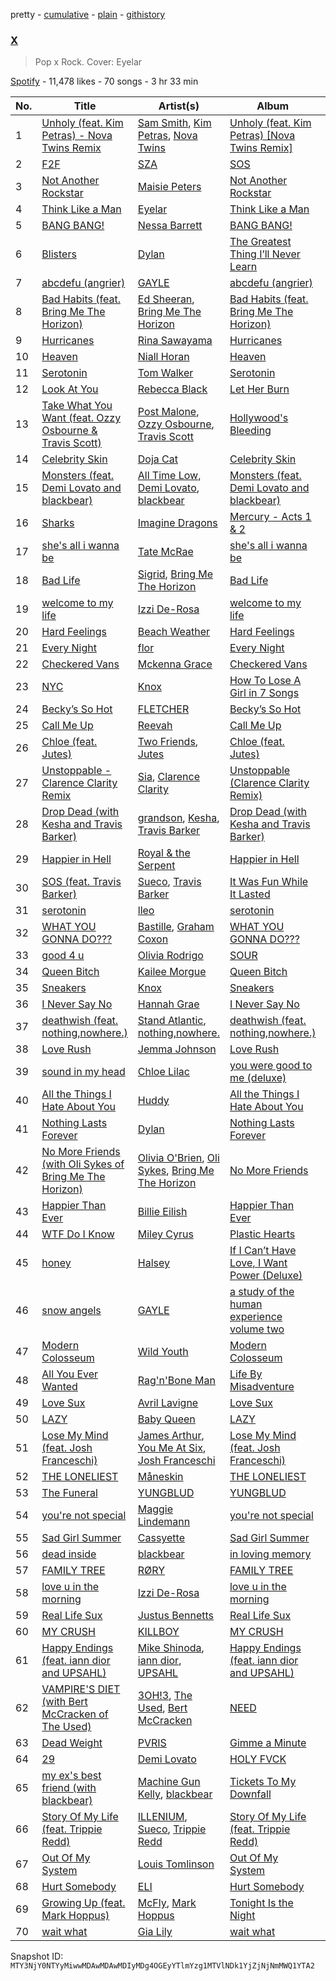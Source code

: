 pretty - [cumulative](/playlists/cumulative/37i9dQZF1DXcItj8Rw7Oqd.md) - [plain](/playlists/plain/37i9dQZF1DXcItj8Rw7Oqd) - [githistory](https://github.githistory.xyz/mackorone/spotify-playlist-archive/blob/main/playlists/plain/37i9dQZF1DXcItj8Rw7Oqd)

### [X](https://open.spotify.com/playlist/37i9dQZF1DXcItj8Rw7Oqd)

> Pop x Rock\. Cover: Eyelar

[Spotify](https://open.spotify.com/user/spotify) - 11,478 likes - 70 songs - 3 hr 33 min

| No. | Title | Artist(s) | Album | Length |
|---|---|---|---|---|
| 1 | [Unholy \(feat\. Kim Petras\) \- Nova Twins Remix](https://open.spotify.com/track/1G2tlG3tA7uBH5izFZpaGX) | [Sam Smith](https://open.spotify.com/artist/2wY79sveU1sp5g7SokKOiI), [Kim Petras](https://open.spotify.com/artist/3Xt3RrJMFv5SZkCfUE8C1J), [Nova Twins](https://open.spotify.com/artist/7I95CM75shzCjHuTzrepjM) | [Unholy \(feat\. Kim Petras\) \[Nova Twins Remix\]](https://open.spotify.com/album/1Zq6e7bJTNwtf4IcZr4YaB) | 2:57 |
| 2 | [F2F](https://open.spotify.com/track/2e2AXpIiJpet5b4qg85Gh6) | [SZA](https://open.spotify.com/artist/7tYKF4w9nC0nq9CsPZTHyP) | [SOS](https://open.spotify.com/album/07w0rG5TETcyihsEIZR3qG) | 3:05 |
| 3 | [Not Another Rockstar](https://open.spotify.com/track/43pulC9QdGwabXUtVHYnjY) | [Maisie Peters](https://open.spotify.com/artist/2RVvqRBon9NgaGXKfywDSs) | [Not Another Rockstar](https://open.spotify.com/album/1kiowmIzvFyO1hXi1Wyqkn) | 2:29 |
| 4 | [Think Like a Man](https://open.spotify.com/track/2B8mUd56xLH7vGmKbiwnee) | [Eyelar](https://open.spotify.com/artist/3u4qXYRgHgU7YtjZt9sduX) | [Think Like a Man](https://open.spotify.com/album/4pNE931yJKwQvvJw0JJRzj) | 2:23 |
| 5 | [BANG BANG!](https://open.spotify.com/track/2YiQL9Aa4PmGF8oMFADzzA) | [Nessa Barrett](https://open.spotify.com/artist/7pwufEBGfggjoI8twqlsmQ) | [BANG BANG!](https://open.spotify.com/album/4YmjnqegnwZ18ruZjdJsIH) | 2:16 |
| 6 | [Blisters](https://open.spotify.com/track/1ytnxZRMYJ8QsTMBqD9GXb) | [Dylan](https://open.spotify.com/artist/4LOM7NzyrZvlGSYPFDsnTk) | [The Greatest Thing I’ll Never Learn](https://open.spotify.com/album/4wdBZxpMVkbKFpHZPcsV5S) | 3:21 |
| 7 | [abcdefu \(angrier\)](https://open.spotify.com/track/1EQFOouqdKYdpbNoOHRVO2) | [GAYLE](https://open.spotify.com/artist/2VSHKHBTiXWplO8lxcnUC9) | [abcdefu \(angrier\)](https://open.spotify.com/album/23M1xUF2RoRSvXtpwQP4rJ) | 2:39 |
| 8 | [Bad Habits \(feat\. Bring Me The Horizon\)](https://open.spotify.com/track/7vrKEP66NdiQDPryPG6olO) | [Ed Sheeran](https://open.spotify.com/artist/6eUKZXaKkcviH0Ku9w2n3V), [Bring Me The Horizon](https://open.spotify.com/artist/1Ffb6ejR6Fe5IamqA5oRUF) | [Bad Habits \(feat\. Bring Me The Horizon\)](https://open.spotify.com/album/6YaoDGq5SqvjU4D9oMFj2d) | 4:10 |
| 9 | [Hurricanes](https://open.spotify.com/track/2vZJcCFqe455nGhID8zjao) | [Rina Sawayama](https://open.spotify.com/artist/2KEqzdPS7M5YwGmiuPTdr5) | [Hurricanes](https://open.spotify.com/album/3app92UwFa2PMnisP0PwCz) | 3:22 |
| 10 | [Heaven](https://open.spotify.com/track/1yHVHoz6Ny29gbbWJYVnFt) | [Niall Horan](https://open.spotify.com/artist/1Hsdzj7Dlq2I7tHP7501T4) | [Heaven](https://open.spotify.com/album/6IbldUF7xzRJuUDEApUCS3) | 3:06 |
| 11 | [Serotonin](https://open.spotify.com/track/7qGTqLLIHXStOkmnSkZAbY) | [Tom Walker](https://open.spotify.com/artist/7z2avKuuiMAT4XZJFv8Rvh) | [Serotonin](https://open.spotify.com/album/6oS7LtKPVdN19IfhaVnsqK) | 2:57 |
| 12 | [Look At You](https://open.spotify.com/track/3A85Rb4KqDVh5tycRdu2OH) | [Rebecca Black](https://open.spotify.com/artist/3Vl9fyKMIdLMswk8ai3mm9) | [Let Her Burn](https://open.spotify.com/album/7ejtUeGJ9QV8IQHEBRGRWr) | 2:44 |
| 13 | [Take What You Want \(feat\. Ozzy Osbourne & Travis Scott\)](https://open.spotify.com/track/7CZyCXKG6d5ALeq41sLzbw) | [Post Malone](https://open.spotify.com/artist/246dkjvS1zLTtiykXe5h60), [Ozzy Osbourne](https://open.spotify.com/artist/6ZLTlhejhndI4Rh53vYhrY), [Travis Scott](https://open.spotify.com/artist/0Y5tJX1MQlPlqiwlOH1tJY) | [Hollywood's Bleeding](https://open.spotify.com/album/4g1ZRSobMefqF6nelkgibi) | 3:49 |
| 14 | [Celebrity Skin](https://open.spotify.com/track/66bLKGXOk3kPWWHP7Tbrki) | [Doja Cat](https://open.spotify.com/artist/5cj0lLjcoR7YOSnhnX0Po5) | [Celebrity Skin](https://open.spotify.com/album/2y8KeBe1RXU46rnl4lpzHl) | 2:39 |
| 15 | [Monsters \(feat\. Demi Lovato and blackbear\)](https://open.spotify.com/track/50DMJJpAeQv4fIpxZvQz2e) | [All Time Low](https://open.spotify.com/artist/46gyXjRIvN1NL1eCB8GBxo), [Demi Lovato](https://open.spotify.com/artist/6S2OmqARrzebs0tKUEyXyp), [blackbear](https://open.spotify.com/artist/2cFrymmkijnjDg9SS92EPM) | [Monsters \(feat\. Demi Lovato and blackbear\)](https://open.spotify.com/album/1EGlv1JGCUPolWU4qv7bsK) | 2:54 |
| 16 | [Sharks](https://open.spotify.com/track/7sA2SKTo1QbTSSYn5YvJC4) | [Imagine Dragons](https://open.spotify.com/artist/53XhwfbYqKCa1cC15pYq2q) | [Mercury \- Acts 1 & 2](https://open.spotify.com/album/6yiXkzHvC0OTmhfDQOEWtS) | 3:10 |
| 17 | [she's all i wanna be](https://open.spotify.com/track/0IuVhCflrQPMGRrOyoY5RW) | [Tate McRae](https://open.spotify.com/artist/45dkTj5sMRSjrmBSBeiHym) | [she's all i wanna be](https://open.spotify.com/album/51oWPUjnGhecw62V8LDXK8) | 3:26 |
| 18 | [Bad Life](https://open.spotify.com/track/1eEK8eQETi8q8bU0lxRMlq) | [Sigrid](https://open.spotify.com/artist/4TrraAsitQKl821DQY42cZ), [Bring Me The Horizon](https://open.spotify.com/artist/1Ffb6ejR6Fe5IamqA5oRUF) | [Bad Life](https://open.spotify.com/album/7tcd0KU4YjcAT9jaP8ebs6) | 3:46 |
| 19 | [welcome to my life](https://open.spotify.com/track/19WPwFCDUPdie3IJhv615s) | [Izzi De\-Rosa](https://open.spotify.com/artist/3Z6QJOLlIS8vdKV4f3jc6g) | [welcome to my life](https://open.spotify.com/album/1KMdePaDf6qQcMiWVSQ62E) | 2:15 |
| 20 | [Hard Feelings](https://open.spotify.com/track/4BaX0wDUFPhBAoCpkOUCaX) | [Beach Weather](https://open.spotify.com/artist/7I3bkknknQkIiatWiupQgD) | [Hard Feelings](https://open.spotify.com/album/41FGOYGw8gSYZ1t4YTYUHp) | 2:54 |
| 21 | [Every Night](https://open.spotify.com/track/342eeP9yZTw5mpqNUDh8I0) | [flor](https://open.spotify.com/artist/0szWPxzzE8DVEfXFRCLBUb) | [Every Night](https://open.spotify.com/album/1erO19ZiBDTVHMOVj9dFUI) | 3:20 |
| 22 | [Checkered Vans](https://open.spotify.com/track/2L6OCsfX3WT1Vt7Pc5ID0b) | [Mckenna Grace](https://open.spotify.com/artist/1ZjXhESKpjsv31L7ykuJBE) | [Checkered Vans](https://open.spotify.com/album/23ebC7TSnXeAh3tt21tIap) | 3:18 |
| 23 | [NYC](https://open.spotify.com/track/5F6gniXisSbOKtfgIJIKoD) | [Knox](https://open.spotify.com/artist/61S5H9Lxn1PDUvu1TV0kCX) | [How To Lose A Girl in 7 Songs](https://open.spotify.com/album/3fxeIzMwjsQYIT91v6uHoR) | 3:24 |
| 24 | [Becky’s So Hot](https://open.spotify.com/track/6ehrvwZ8JHaLahNRpDGlkD) | [FLETCHER](https://open.spotify.com/artist/5qa31A9HySw3T7MKWI9bGg) | [Becky’s So Hot](https://open.spotify.com/album/1hL17hGKMW1UqEAvCX4wpE) | 2:42 |
| 25 | [Call Me Up](https://open.spotify.com/track/362rlBjH5QCosaI0tjoISk) | [Reevah](https://open.spotify.com/artist/0vreRJnfkwQlxI2KQarKGQ) | [Call Me Up](https://open.spotify.com/album/01PBDRObq98AepDMLCLYAT) | 2:51 |
| 26 | [Chloe \(feat\. Jutes\)](https://open.spotify.com/track/0XtBf7rln64ml07ElJcd2d) | [Two Friends](https://open.spotify.com/artist/44Ewva5aHOX00EwaX2D2mh), [Jutes](https://open.spotify.com/artist/53fzjsJnjEKkA6TdncuIM4) | [Chloe \(feat\. Jutes\)](https://open.spotify.com/album/6Hy3g8ulHSwRNj4TpgAATi) | 3:25 |
| 27 | [Unstoppable \- Clarence Clarity Remix](https://open.spotify.com/track/3sW9OEBnSiXDsImhpdTett) | [Sia](https://open.spotify.com/artist/5WUlDfRSoLAfcVSX1WnrxN), [Clarence Clarity](https://open.spotify.com/artist/25u5QFxy3HVQsbcbxHOP62) | [Unstoppable \(Clarence Clarity Remix\)](https://open.spotify.com/album/6Se0Auz6TJwAsSdAgI3QhR) | 3:47 |
| 28 | [Drop Dead \(with Kesha and Travis Barker\)](https://open.spotify.com/track/3PgrntbrI5racVaswTt6Ms) | [grandson](https://open.spotify.com/artist/4ZgQDCtRqZlhLswVS6MHN4), [Kesha](https://open.spotify.com/artist/6LqNN22kT3074XbTVUrhzX), [Travis Barker](https://open.spotify.com/artist/4exLIFE8sISLr28sqG1qNX) | [Drop Dead \(with Kesha and Travis Barker\)](https://open.spotify.com/album/5itvLffAqxFdNjEmbtPMvo) | 3:09 |
| 29 | [Happier in Hell](https://open.spotify.com/track/10f37GwVRBjLor95DnQuwo) | [Royal & the Serpent](https://open.spotify.com/artist/64EHXDoln95lnccszdPum0) | [Happier in Hell](https://open.spotify.com/album/4eVkcMh1PhQIbLYrkjoBvn) | 2:53 |
| 30 | [SOS \(feat\. Travis Barker\)](https://open.spotify.com/track/6CTHxxLGZEqLIWuaPWsDF9) | [Sueco](https://open.spotify.com/artist/4iDroUFo89Y7YBsdDTBmTD), [Travis Barker](https://open.spotify.com/artist/4exLIFE8sISLr28sqG1qNX) | [It Was Fun While It Lasted](https://open.spotify.com/album/0d2livswZ7Q3puCCJCE0Ge) | 2:49 |
| 31 | [serotonin](https://open.spotify.com/track/7j1nFsNOimv0aj6CcLIsTj) | [lleo](https://open.spotify.com/artist/0zXY7bBZFvl0mNxPxzo1e4) | [serotonin](https://open.spotify.com/album/3VuJ9cyJWBvjQ8TxbJGrge) | 3:03 |
| 32 | [WHAT YOU GONNA DO???](https://open.spotify.com/track/31brGBYDq5N15VxIn5juop) | [Bastille](https://open.spotify.com/artist/7EQ0qTo7fWT7DPxmxtSYEc), [Graham Coxon](https://open.spotify.com/artist/7ueZp29tCNwjIj4yAMTEaC) | [WHAT YOU GONNA DO???](https://open.spotify.com/album/60qrudaXQ3p7R3gX4ctAdD) | 2:11 |
| 33 | [good 4 u](https://open.spotify.com/track/4ZtFanR9U6ndgddUvNcjcG) | [Olivia Rodrigo](https://open.spotify.com/artist/1McMsnEElThX1knmY4oliG) | [SOUR](https://open.spotify.com/album/6s84u2TUpR3wdUv4NgKA2j) | 2:58 |
| 34 | [Queen Bitch](https://open.spotify.com/track/3TyAGCbaaiQIYKKj42WO9R) | [Kailee Morgue](https://open.spotify.com/artist/245PKF3hKjtxJKIG153kF0) | [Queen Bitch](https://open.spotify.com/album/6BVkRA0sAGmRoeEp6CCJBH) | 2:41 |
| 35 | [Sneakers](https://open.spotify.com/track/3eLfICfDzCQrP8pOajVGiJ) | [Knox](https://open.spotify.com/artist/61S5H9Lxn1PDUvu1TV0kCX) | [Sneakers](https://open.spotify.com/album/203lgkbyUvtaZAExgXr3Ge) | 3:04 |
| 36 | [I Never Say No](https://open.spotify.com/track/1tANZucrXcUr5hInaRu3JC) | [Hannah Grae](https://open.spotify.com/artist/06vyPLBCJLDF8EGgQJEEhV) | [I Never Say No](https://open.spotify.com/album/3CMlcfXUxJekmXEYYrneXi) | 3:18 |
| 37 | [deathwish \(feat\. nothing,nowhere.\)](https://open.spotify.com/track/4pi7qRGw2DDKAJMGHGcZ2O) | [Stand Atlantic](https://open.spotify.com/artist/1W2Fv4YUnjC8hx2qQd6fGh), [nothing,nowhere.](https://open.spotify.com/artist/7FngGIEGgN3Iwauw1MvO4P) | [deathwish \(feat\. nothing,nowhere.\)](https://open.spotify.com/album/04tqbIcuZwsGL5Ut22eOKw) | 2:27 |
| 38 | [Love Rush](https://open.spotify.com/track/41BpMpEPf3oo81DUoGfw32) | [Jemma Johnson](https://open.spotify.com/artist/7uhRd4COwyCLdMiTXzw7Hq) | [Love Rush](https://open.spotify.com/album/72Q9DnfCrWdrY8A95mXXrr) | 2:53 |
| 39 | [sound in my head](https://open.spotify.com/track/6tgaf9F3ZHgIlXpdymEfUe) | [Chloe Lilac](https://open.spotify.com/artist/2CUeVZl8E9ouggdBhyclFx) | [you were good to me \(deluxe\)](https://open.spotify.com/album/1nWwnKK3hYQmO8tCRY6S0T) | 2:31 |
| 40 | [All the Things I Hate About You](https://open.spotify.com/track/2HbuhhxdEVbqdaJlLxOCfW) | [Huddy](https://open.spotify.com/artist/3BxsweDMcgp9gNWmG40u6f) | [All the Things I Hate About You](https://open.spotify.com/album/5BHOsQ5SYyLezRwfYN1non) | 3:15 |
| 41 | [Nothing Lasts Forever](https://open.spotify.com/track/6IzTSuvoY6w3QAhCfN1Sgb) | [Dylan](https://open.spotify.com/artist/4LOM7NzyrZvlGSYPFDsnTk) | [Nothing Lasts Forever](https://open.spotify.com/album/0eeLFV76Mnl91MEXf893YQ) | 2:47 |
| 42 | [No More Friends \(with Oli Sykes of Bring Me The Horizon\)](https://open.spotify.com/track/5jbk17nRpXXvzGXPXjm3uW) | [Olivia O'Brien](https://open.spotify.com/artist/1QRj3hoop9Mv5VvHQkwPEp), [Oli Sykes](https://open.spotify.com/artist/1UXEXWWOTTZNlyFapwHDbW), [Bring Me The Horizon](https://open.spotify.com/artist/1Ffb6ejR6Fe5IamqA5oRUF) | [No More Friends](https://open.spotify.com/album/5T2HtXj1rvReE0gAAMNx53) | 3:13 |
| 43 | [Happier Than Ever](https://open.spotify.com/track/4RVwu0g32PAqgUiJoXsdF8) | [Billie Eilish](https://open.spotify.com/artist/6qqNVTkY8uBg9cP3Jd7DAH) | [Happier Than Ever](https://open.spotify.com/album/0JGOiO34nwfUdDrD612dOp) | 4:58 |
| 44 | [WTF Do I Know](https://open.spotify.com/track/37PJvlIfYWqEX6fgjHlnTf) | [Miley Cyrus](https://open.spotify.com/artist/5YGY8feqx7naU7z4HrwZM6) | [Plastic Hearts](https://open.spotify.com/album/5BRhg6NSEZOj0BR6Iz56fR) | 2:51 |
| 45 | [honey](https://open.spotify.com/track/6v8CTp7Up0m1AcylQk3vwl) | [Halsey](https://open.spotify.com/artist/26VFTg2z8YR0cCuwLzESi2) | [If I Can’t Have Love, I Want Power \(Deluxe\)](https://open.spotify.com/album/1o8ExR66PcMb1h8a1nhi9k) | 2:53 |
| 46 | [snow angels](https://open.spotify.com/track/4tyD9sivpD8NGM8KEEabAl) | [GAYLE](https://open.spotify.com/artist/2VSHKHBTiXWplO8lxcnUC9) | [a study of the human experience volume two](https://open.spotify.com/album/4k9Mz7WO4U1rx3JIRF3iFz) | 3:30 |
| 47 | [Modern Colosseum](https://open.spotify.com/track/5kk1kh8S8pg5bxVKvSv5fH) | [Wild Youth](https://open.spotify.com/artist/1BVuXstoxg3r08CSzIcHvr) | [Modern Colosseum](https://open.spotify.com/album/7a9AQsJ6qqi85sua2vUI11) | 3:25 |
| 48 | [All You Ever Wanted](https://open.spotify.com/track/7nX1m12HTyIyiATwrcHCUh) | [Rag'n'Bone Man](https://open.spotify.com/artist/4f9iBmdUOhQWeP7dcAn1pf) | [Life By Misadventure](https://open.spotify.com/album/6TQpPdEdP2YWSYvlcu7STJ) | 3:06 |
| 49 | [Love Sux](https://open.spotify.com/track/0ML3PJ6f9lgj1B4FQo4kZB) | [Avril Lavigne](https://open.spotify.com/artist/0p4nmQO2msCgU4IF37Wi3j) | [Love Sux](https://open.spotify.com/album/5pkQpJAHxy9BzwA7E1UWxF) | 2:48 |
| 50 | [LAZY](https://open.spotify.com/track/2pUsVdWX8cCwznDqTKil2G) | [Baby Queen](https://open.spotify.com/artist/4VqlewwKZJoIcA88PYHUDd) | [LAZY](https://open.spotify.com/album/5R4N50KXCR8YzZ5JaNqNue) | 3:23 |
| 51 | [Lose My Mind \(feat\. Josh Franceschi\)](https://open.spotify.com/track/3G2FS86ctPb7BqRH9Cp9M6) | [James Arthur](https://open.spotify.com/artist/4IWBUUAFIplrNtaOHcJPRM), [You Me At Six](https://open.spotify.com/artist/1kNQXvepPjaPgUfeDAF2h6), [Josh Franceschi](https://open.spotify.com/artist/1TUHJZ0mNtVimkplNEki48) | [Lose My Mind \(feat\. Josh Franceschi\)](https://open.spotify.com/album/3O1ZHXPJBX6CKBaxzlH5c3) | 3:20 |
| 52 | [THE LONELIEST](https://open.spotify.com/track/1Ame8XTX6QHY0l0ahqUhgv) | [Måneskin](https://open.spotify.com/artist/0lAWpj5szCSwM4rUMHYmrr) | [THE LONELIEST](https://open.spotify.com/album/1DFNeS38zvoPkx9wwMEwbc) | 4:07 |
| 53 | [The Funeral](https://open.spotify.com/track/5Sq61mGiOGW0GxgnFNR1MF) | [YUNGBLUD](https://open.spotify.com/artist/6Ad91Jof8Niiw0lGLLi3NW) | [YUNGBLUD](https://open.spotify.com/album/3Hthv2JVzYaWq0TyElU5lF) | 3:30 |
| 54 | [you're not special](https://open.spotify.com/track/6Mc1snn8uClt3FzkUREymB) | [Maggie Lindemann](https://open.spotify.com/artist/0uGk2czvcpWQA383Im6ajf) | [you're not special](https://open.spotify.com/album/7vvGNS9MRPrzfi0cHbDeQC) | 2:46 |
| 55 | [Sad Girl Summer](https://open.spotify.com/track/52ITJgaQHGQ4Uxnqz44jWP) | [Cassyette](https://open.spotify.com/artist/3X8VK5wNpLQCVEo4sWBH2A) | [Sad Girl Summer](https://open.spotify.com/album/6BD3f64782idv4IF2npufe) | 3:13 |
| 56 | [dead inside](https://open.spotify.com/track/2Oo397nWzelAKMQBBIL8YI) | [blackbear](https://open.spotify.com/artist/2cFrymmkijnjDg9SS92EPM) | [in loving memory](https://open.spotify.com/album/0ZvU2iSXtYxBeR9QzvHQau) | 3:02 |
| 57 | [FAMILY TREE](https://open.spotify.com/track/7abPglmFMfwM2iPolJVPEQ) | [RØRY](https://open.spotify.com/artist/7axZFTseO96HmG1u4ABDAI) | [FAMILY TREE](https://open.spotify.com/album/18ClpLTgc2V310gG61nvwm) | 3:05 |
| 58 | [love u in the morning](https://open.spotify.com/track/2EcW6vI753m0KQOganbQrK) | [Izzi De\-Rosa](https://open.spotify.com/artist/3Z6QJOLlIS8vdKV4f3jc6g) | [love u in the morning](https://open.spotify.com/album/77LUvtfw3URuvXMDPYLtxZ) | 2:44 |
| 59 | [Real Life Sux](https://open.spotify.com/track/5vddPg2RoRtqLwg3Pz3aI6) | [Justus Bennetts](https://open.spotify.com/artist/4PcesEvU9iICf7dwNt5B3l) | [Real Life Sux](https://open.spotify.com/album/0ZN9lMxI4jNT69TMVfCSjg) | 2:23 |
| 60 | [MY CRUSH](https://open.spotify.com/track/6qhRwG99piUXDJMrj5mg5j) | [KILLBOY](https://open.spotify.com/artist/3lPSkTq1kiSuxDcr996Nlm) | [MY CRUSH](https://open.spotify.com/album/61YBMXWdbmixgR2wDErfFk) | 3:01 |
| 61 | [Happy Endings \(feat\. iann dior and UPSAHL\)](https://open.spotify.com/track/1nPd60em5Qwp0NPykFz5Xj) | [Mike Shinoda](https://open.spotify.com/artist/6xBZgSMsnKVmaAxzWEwMSD), [iann dior](https://open.spotify.com/artist/6ASri4ePR7RlsvIQgWPJpS), [UPSAHL](https://open.spotify.com/artist/1294QqYm1VuxxjRiL9M0h9) | [Happy Endings \(feat\. iann dior and UPSAHL\)](https://open.spotify.com/album/60w0qccefb5HaAgxOVjc3Q) | 3:32 |
| 62 | [VAMPIRE'S DIET \(with Bert McCracken of The Used\)](https://open.spotify.com/track/2lKKBRDQbdOY3GxBlMRIz3) | [3OH!3](https://open.spotify.com/artist/0FWzNDaEu9jdgcYTbcOa4F), [The Used](https://open.spotify.com/artist/55VydwMyCuGcavwPuhutPL), [Bert McCracken](https://open.spotify.com/artist/6ulyIBuifBzU35RsvFZIx0) | [NEED](https://open.spotify.com/album/0GULTbSZE0OT64Al2LwbyU) | 2:28 |
| 63 | [Dead Weight](https://open.spotify.com/track/4Bk0UuN8RsKZ0mw9b53zM0) | [PVRIS](https://open.spotify.com/artist/6oFs3qk4VepIVFdoD4jmsy) | [Gimme a Minute](https://open.spotify.com/album/6Af35YWo27RaZdOhU3gZ7b) | 3:27 |
| 64 | [29](https://open.spotify.com/track/0REv856zadB0e8IM1brlwr) | [Demi Lovato](https://open.spotify.com/artist/6S2OmqARrzebs0tKUEyXyp) | [HOLY FVCK](https://open.spotify.com/album/2QX21ryT6SIcft6N3PkfeR) | 2:43 |
| 65 | [my ex's best friend \(with blackbear\)](https://open.spotify.com/track/7kDUspsoYfLkWnZR7qwHZl) | [Machine Gun Kelly](https://open.spotify.com/artist/6TIYQ3jFPwQSRmorSezPxX), [blackbear](https://open.spotify.com/artist/2cFrymmkijnjDg9SS92EPM) | [Tickets To My Downfall](https://open.spotify.com/album/57lgFncHBYu5E3igZnuCJK) | 2:19 |
| 66 | [Story Of My Life \(feat\. Trippie Redd\)](https://open.spotify.com/track/1g7j5AxiNKTGjryhFIlAsA) | [ILLENIUM](https://open.spotify.com/artist/45eNHdiiabvmbp4erw26rg), [Sueco](https://open.spotify.com/artist/4iDroUFo89Y7YBsdDTBmTD), [Trippie Redd](https://open.spotify.com/artist/6Xgp2XMz1fhVYe7i6yNAax) | [Story Of My Life \(feat\. Trippie Redd\)](https://open.spotify.com/album/6C4DfusL8qEXmt6MFhAMU6) | 3:11 |
| 67 | [Out Of My System](https://open.spotify.com/track/4wDXilLhgq8qNnj4wiEp4F) | [Louis Tomlinson](https://open.spotify.com/artist/57WHJIHrjOE3iAxpihhMnp) | [Out Of My System](https://open.spotify.com/album/7jopIUIxL6FK9izKNhfVXb) | 2:17 |
| 68 | [Hurt Somebody](https://open.spotify.com/track/58IKtThXa8F87oupRcIMSu) | [ELI](https://open.spotify.com/artist/63gbXCha1jpkrJJ9K5gGpR) | [Hurt Somebody](https://open.spotify.com/album/34o7Qj0EUjXbT9EnCdb6ye) | 2:30 |
| 69 | [Growing Up \(feat\. Mark Hoppus\)](https://open.spotify.com/track/25cuN4hKRiJHuPtXtKwEdE) | [McFly](https://open.spotify.com/artist/47izDDvtOxxz3FzHYuUptd), [Mark Hoppus](https://open.spotify.com/artist/0FOYGJujASE1pCw5WNHf0g) | [Tonight Is the Night](https://open.spotify.com/album/6iCKnMoS7OmyQ6D3fkvpeG) | 2:48 |
| 70 | [wait what](https://open.spotify.com/track/39YEqg7dtit80pcOWB6mBw) | [Gia Lily](https://open.spotify.com/artist/5d7p9yDO6NSYQVbI9YNcHB) | [wait what](https://open.spotify.com/album/0jpYTCHCGg3f2NzN90DRYA) | 2:43 |

Snapshot ID: `MTY3NjY0NTYyMiwwMDAwMDAwMDIyMDg4OGEyYTlmYzg1MTVlNDk1YjZjNjNmMWQ1YTA2`
